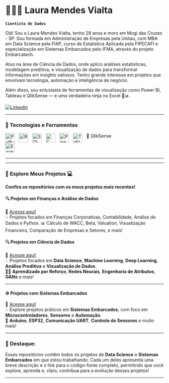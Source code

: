 # 👩🏻‍💻 Laura Mendes Vialta

**`Cientista de Dados`**

Olá! Sou a Laura Mendes Vialta, tenho 29 anos e moro em Mogi das Cruzes - SP. Sou formada em Administração de Empresas pela Unitau, com MBA em Data Science pela FIAP, curso de Estatística Aplicada pela FIPECAFI e especialização em Sistemas Embarcados pelo IFMA, através do projeto Embarcatech.

Atuo na área de Ciência de Dados, onde aplico análises estatísticas, modelagem preditiva, e visualização de dados para transformar informações em insights valiosos. Tenho grande interesse em projetos que envolvam tecnologia, automação e inteligência de negócio.

Além disso, sou entusiasta de ferramentas de visualização como Power BI, Tableau e QlikSense — e uma verdadeira ninja no Excel 💪📊.

<p align="left">
    <a href="https://www.linkedin.com/in/laura-mendes-vialta/">
        <img 
            alt="LinkedIn" 
            title="Conecte-se comigo no LinkedIn" 
            src="https://img.shields.io/badge/LinkedIn-Laura%20Mendes%20Vialta-blue?style=for-the-badge&logo=linkedin&logoColor=white"
        />
    </a>
</p>

---

### 🧠 Tecnologias e Ferramentas

<img 
    align="left" 
    alt="Python"
    title="Python" 
    width="30px" 
    style="padding-right: 10px;" 
    src="https://cdn.jsdelivr.net/gh/devicons/devicon@latest/icons/python/python-original.svg" 
/>
<img 
    align="left" 
    alt="R" 
    title="R" 
    width="30px" 
    style="padding-right: 10px;" 
    src="https://cdn.jsdelivr.net/gh/devicons/devicon@latest/icons/r/r-original.svg" 
/>
<img 
    align="left" 
    alt="SQL"
    title="SQL" 
    width="30px" 
    style="padding-right: 10px;" 
    src="https://cdn.jsdelivr.net/gh/devicons/devicon@latest/icons/mysql/mysql-original.svg" 
/>
<img 
    align="left" 
    alt="C"
    title="Linguagem C" 
    width="30px" 
    style="padding-right: 10px;" 
    src="https://cdn.jsdelivr.net/gh/devicons/devicon@latest/icons/c/c-original.svg" 
/>
<img 
    align="left" 
    alt="Power BI"
    title="Power BI"
    width="30px"
    style="padding-right: 10px;"
    src="https://img.icons8.com/color/48/000000/power-bi.png"
/>
<img 
    align="left" 
    alt="Tableau"
    title="Tableau"
    width="30px"
    style="padding-right: 10px;"
    src="https://img.icons8.com/color/48/000000/tableau-software.png"
/>
🧩 QlikSense

<img 
    align="left" 
    alt="Excel"
    title="Excel Ninja ⚔️"
    width="30px"
    style="padding-right: 10px;"
    src="https://img.icons8.com/color/48/000000/ms-excel.png"
/>

<br/>
<br/>

---

---

### 🚀 **Explore Meus Projetos** 💻

**Confira os repositórios com os meus projetos mais recentes!**

#### **🔍 Projetos em Finanças e Análise de Dados**  
🔗 [Acesse aqui!](https://github.com/Laura-vialta/projetos-financas)  
💡 Projetos focados em Finanças Corporativas, Contabilidade, Análise de Dados e Python.
📊 Cálculo de WACC, Beta, Valuation, Visualização Financeira, Comparação de Empresas e Setores, e mais!

#### 🔍 **Projetos em Ciência de Dados**  
🔗 [Acesse aqui!](https://github.com/Laura-vialta/projetos-data-science-laura)  
💡 Projetos focados em **Data Science**, **Machine Learning**, **Deep Learning**, **Análise Preditiva** e **Visualização de Dados**.  
👨‍💻 **Aprendizado por Reforço**, **Redes Neurais**, **Engenharia de Atributos**, **GANs** e mais!

---

#### ⚙️ **Projetos com Sistemas Embarcados**  
🔗 [Acesse aqui!](https://github.com/Laura-vialta/sistemas-embaracados-laura)  
💡 Explore projetos práticos em **Sistemas Embarcados**, com foco em **Microcontroladores**, **Sensores** e **Automação**.  
🔧 **Arduino**, **ESP32**, **Comunicação UART**, **Controle de Sensores** e muito mais!

---

### 📌 **Destaque:**
Esses repositórios contêm todos os projetos de **Data Science** e **Sistemas Embarcados** em que estou trabalhando. Cada um deles apresenta uma breve descrição e o link para o código-fonte completo, permitindo que você explore, aprenda e, claro, contribua para a evolução desses projetos!

---
